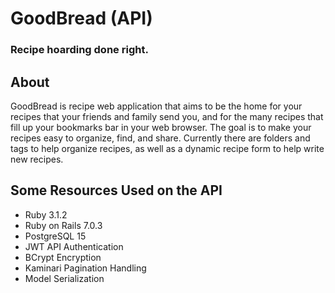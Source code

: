 # GoodBread (API)
### Recipe hoarding done right.

## About
GoodBread is recipe web application that aims to be the home for your recipes that your friends and family send you, and for the many recipes that fill up your bookmarks bar in your web browser. The goal is to make your recipes easy to organize, find, and share. Currently there are folders and tags to help organize recipes, as well as a dynamic recipe form to help write new recipes.

## Some Resources Used on the API
* Ruby 3.1.2
* Ruby on Rails 7.0.3
* PostgreSQL 15
* JWT API Authentication
* BCrypt Encryption
* Kaminari Pagination Handling
* Model Serialization
